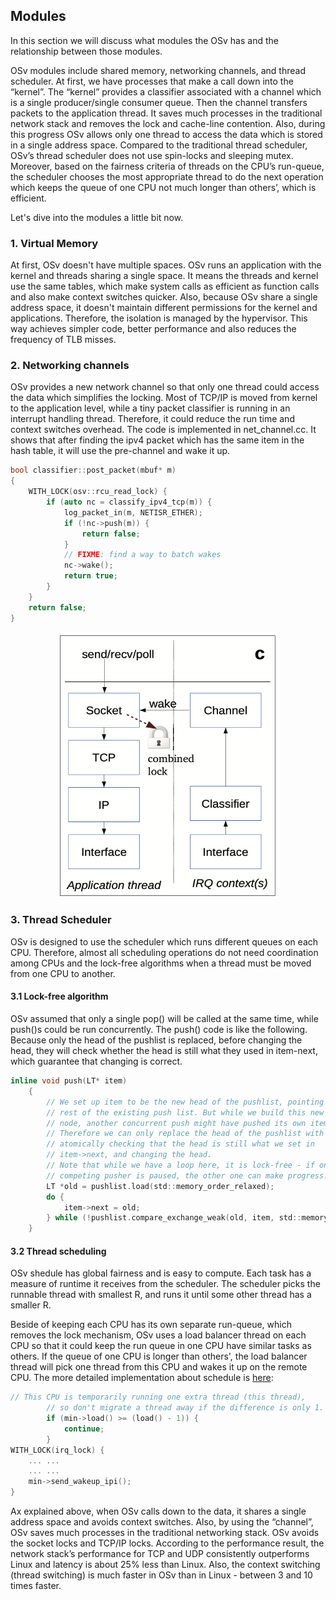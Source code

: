## Modules
In this section we will discuss what modules the OSv has and the relationship between those modules.

OSv modules include shared memory, networking channels, and thread scheduler. At first, we have processes that make a call down into the “kernel”. The “kernel” provides a classifier associated with a channel which is a single producer/single consumer queue. Then the channel transfers packets to the application thread. It saves much processes in the traditional network stack and removes the lock and cache-line contention. Also, during this progress OSv allows only one thread to access the data which is stored in a single address space. Compared to the traditional thread scheduler, OSv’s thread scheduler does not use spin-locks and sleeping mutex. Moreover, based on the fairness criteria of threads on the CPU’s run-queue, the scheduler chooses the most appropriate thread to do the next operation which keeps the queue of one CPU not much longer than others’, which is efficient.

Let's dive into the modules a little bit now.

### 1. Virtual Memory

At first, OSv doesn't have multiple spaces. OSv runs an application with the kernel and threads sharing a single space. It means the threads and kernel use the same tables, which make system calls as efficient as function calls and also make context switches quicker. Also, because OSv share a single address space, it doesn't maintain different permissions for the kernel and applications. Therefore, the isolation is managed by the hypervisor. This way achieves simpler code, better performance and also reduces the frequency of TLB misses.

### 2. Networking channels

OSv provides a new network channel so that only one thread could access the data which simplifies the locking. Most of TCP/IP is moved from kernel to the application level, while a tiny packet classifier is running in an interrupt handling thread. Therefore, it could reduce the run time and context switches overhead. The code is implemented in net_channel.cc. It shows that after finding the ipv4 packet which has the same item in the hash table, it will use the pre-channel and wake it up.
```c
bool classifier::post_packet(mbuf* m)
{
    WITH_LOCK(osv::rcu_read_lock) {
        if (auto nc = classify_ipv4_tcp(m)) {
            log_packet_in(m, NETISR_ETHER);
            if (!nc->push(m)) {
                return false;
            }
            // FIXME: find a way to batch wakes
            nc->wake();
            return true;
        }
    }
    return false;
}
```

<p align="center"> <img src="./resources/OSv-Channel.png" width="350" height="425" /> </p>

### 3. Thread Scheduler

OSv is designed to use the scheduler which runs different queues on each CPU. Therefore, almost all scheduling operations do not need coordination among CPUs and the lock-free algorithms when a thread must be moved from one CPU to another.

#### 3.1 Lock-free algorithm

OSv assumed that only a single pop() will be called at the same time, while push()s could be run concurrently. The push() code is like the following. Because only the head of the pushlist is replaced, before changing the head, they will check whether the head is still what they used in item-next, which guarantee that changing is correct.

```c
inline void push(LT* item)
    {
        // We set up item to be the new head of the pushlist, pointing to the
        // rest of the existing push list. But while we build this new head
        // node, another concurrent push might have pushed its own items.
        // Therefore we can only replace the head of the pushlist with a CAS,
        // atomically checking that the head is still what we set in
        // item->next, and changing the head.
        // Note that while we have a loop here, it is lock-free - if one
        // competing pusher is paused, the other one can make progress.
        LT *old = pushlist.load(std::memory_order_relaxed);
        do {
            item->next = old;
        } while (!pushlist.compare_exchange_weak(old, item, std::memory_order_release));
    }
```

#### 3.2 Thread scheduling

OSv shedule has global fairness and is easy to compute. Each task has a measure of runtime it receives from the scheduler. The scheduler picks the runnable thread with smallest R, and runs it until some other thread has a smaller R.

Beside of keeping each CPU has its own separate run-queue, which removes the lock mechanism, OSv uses a load balancer thread on each CPU so that it could keep the run queue in one CPU have similar tasks as others. If the queue of one CPU is longer than others', the load balancer thread will pick one thread from this CPU and wakes it up on the remote CPU. The more detailed implementation about schedule is [here](https://github.com/cloudius-systems/osv/blob/master/core/sched.cc#L724-L771):

```c
// This CPU is temporarily running one extra thread (this thread),
        // so don't migrate a thread away if the difference is only 1.
        if (min->load() >= (load() - 1)) {
            continue;
        }
WITH_LOCK(irq_lock) {
	... ...
	... ...
	min->send_wakeup_ipi();
}
```

Ax explained above, when OSv calls down to the data, it shares a single address space and avoids context switches. Also, by using the “channel”, OSv saves much processes in the traditional networking stack. OSv avoids the socket locks and TCP/IP locks. According to the performance result, the network stack’s performance for TCP and UDP consistently outperforms Linux and latency is about 25% less than Linux. Also, the context switching (thread switching) is much faster in OSv than in Linux - between 3 and 10 times faster.
